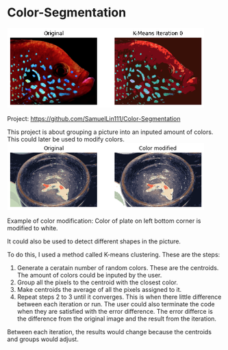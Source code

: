 # Color-Segmentation

![Color Segementaion GIF](Example-20-Colors-15-Iterations.gif)

Project: https://github.com/SamuelLin111/Color-Segmentation

This project is about grouping a picture into an inputed amount of colors. This could later be used to modify colors.
![Color Segementaion GIF](Color-Modification.png)

Example of color modification: Color of plate on left bottom corner is modified to white.

It could also be used to detect different shapes in the picture.

To do this, I used a method called K-means clustering. These are the steps:
1. Generate a ceratain number of random colors. These are the centroids. The amount of colors could be inputed by the user. 
2. Group all the pixels to the centroid with the closest color. 
3. Make centroids the average of all the pixels assigned to it. 
4. Repeat steps 2 to 3 until it converges. This is when there little difference between each iteration or run. The user could also terminate the code when they are satisfied with the error difference. The error differce is the difference from the original image and the result from the iteration.

Between each iteration, the results would change because the centroids and groups would adjust.  
